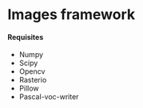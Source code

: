 # Images framework

#### Requisites
- Numpy
- Scipy
- Opencv
- Rasterio
- Pillow
- Pascal-voc-writer
